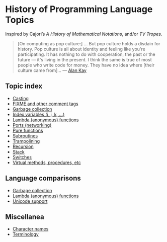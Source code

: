 # History of Programming Language Topics

Inspired by Cajori’s _A History of Mathematical Notations_, and/or *TV Tropes*.

> [On computing as pop culture:] … But pop culture holds a disdain for history. Pop culture is all about identity and feeling like you're participating. It has nothing to do with cooperation, the past or the future — it's living in the present. I think the same is true of most people who write code for money. They have no idea where [their culture came from]… — [Alan Kay](http://www.drdobbs.com/architecture-and-design/interview-with-alan-kay/240003442)

## Topic index

* [Casting](topics/casting.md)
* [FIXME and other comment tags](topics/fixme.md)
* [Garbage collection](topics/gc.md)
* [Index variables (i, j, k, …)](topics/index-variables.md)
* [Lambda (anonymous) functions](topics/lambda.md)
* [Ports (networking)](topics/ports.md)
* [Pure functions](topics/purity.md)
* [Subroutines](topics/subroutines.md)
* [Trampolining](topics/trampolining.md)
* [Recursion](topics/recursion.md)
* [Stack](topics/stack.md)
* [Switches](topics/switch.md)
* [Virtual methods, procedures, etc](topics/virtual.md)

## Language comparisons

* [Garbage collection](comparisons/gc.md)
* [Lambda (anonymous) functions](comparisons/lambda.md)
* [Unicode support](comparisons/unicode-support.md)

## Miscellanea

* [Character names](misc/char-names.md)
* [Terminology](misc/terms.md)
